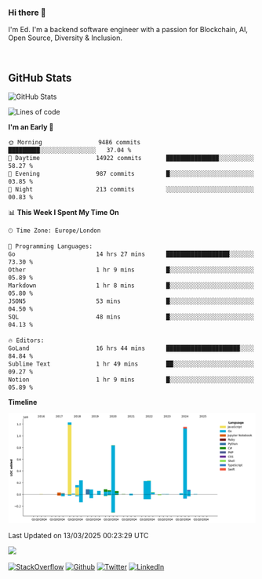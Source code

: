 ### Hi there 👋
 I'm Ed. I'm a backend software engineer with a passion for Blockchain, AI, Open Source, Diversity & Inclusion.

<br />

<h2>GitHub Stats</h2>
<p><img src="https://github-readme-stats.vercel.app/api?username=echarrod&amp;show_icons=true" alt="GitHub Stats"></p>

<!--START_SECTION:waka-->
![Lines of code](https://img.shields.io/badge/From%20Hello%20World%20I%27ve%20Written-4.8%20million%20lines%20of%20code-blue)

**I'm an Early 🐤** 

```text
🌞 Morning                9486 commits        █████████░░░░░░░░░░░░░░░░   37.04 % 
🌆 Daytime                14922 commits       ███████████████░░░░░░░░░░   58.27 % 
🌃 Evening                987 commits         █░░░░░░░░░░░░░░░░░░░░░░░░   03.85 % 
🌙 Night                  213 commits         ░░░░░░░░░░░░░░░░░░░░░░░░░   00.83 % 
```


📊 **This Week I Spent My Time On** 

```text
🕑︎ Time Zone: Europe/London

💬 Programming Languages: 
Go                       14 hrs 27 mins      ██████████████████░░░░░░░   73.30 % 
Other                    1 hr 9 mins         █░░░░░░░░░░░░░░░░░░░░░░░░   05.89 % 
Markdown                 1 hr 8 mins         █░░░░░░░░░░░░░░░░░░░░░░░░   05.80 % 
JSON5                    53 mins             █░░░░░░░░░░░░░░░░░░░░░░░░   04.50 % 
SQL                      48 mins             █░░░░░░░░░░░░░░░░░░░░░░░░   04.13 % 

🔥 Editors: 
GoLand                   16 hrs 44 mins      █████████████████████░░░░   84.84 % 
Sublime Text             1 hr 49 mins        ██░░░░░░░░░░░░░░░░░░░░░░░   09.27 % 
Notion                   1 hr 9 mins         █░░░░░░░░░░░░░░░░░░░░░░░░   05.89 % 
```

**Timeline**

![Lines of Code chart](https://raw.githubusercontent.com/echarrod/echarrod/main/assets/bar_graph.png)


 Last Updated on 13/03/2025 00:23:29 UTC
<!--END_SECTION:waka-->

![](https://komarev.com/ghpvc/?username=echarrod)

<p>
<a href="https://stackoverflow.com/users/1014632/ech" target="_blank"><img alt="StackOverflow" src="https://img.shields.io/badge/-Stackoverflow-FE7A16?style=for-the-badge&logo=stack-overflow&logoColor=white" /></a> 
<a href="https://github.com/echarrod" target="_blank"><img alt="Github" src="https://img.shields.io/badge/GitHub-%2312100E.svg?&style=for-the-badge&logo=Github&logoColor=white" /></a> 
<a href="https://twitter.com/e_harrod" target="_blank"><img alt="Twitter" src="https://img.shields.io/badge/twitter-%231DA1F2.svg?&style=for-the-badge&logo=twitter&logoColor=white" /></a> 
<a href="https://www.linkedin.com/in/ed-harrod" target="_blank"><img alt="LinkedIn" src="https://img.shields.io/badge/linkedin-%230077B5.svg?&style=for-the-badge&logo=linkedin&logoColor=white" /></a>
